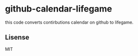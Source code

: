 # github-calendar-lifegame

this code converts contirbutions calendar on github to lifegame.

## Lisense

MIT
